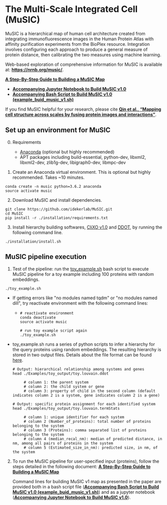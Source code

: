# The Multi-Scale Integrated Cell (MuSIC)

MuSIC is a hierarchical map of human cell architecture created from integrating immunofluorescence images in the Human Protein Atlas with affinity purification experiments from the BioPlex resource. Integration involves configuring each approach to produce a general measure of protein distance, then calibrating the two measures using machine learning.

Web-based exploration of comprehensive information for MuSIC is available at: **https://nrnb.org/music/**.

**[A Step-By-Step Guide to Building a MuSIC Map](https://github.com/idekerlab/MuSIC/wiki/A-Step-By-Step-Guide-to-Building-a-MuSIC-Map)**
- **[Accompanying Jupyter Notebook to Build MuSIC v1.0](https://github.com/idekerlab/MuSIC/blob/master/Step-by-step%20guide%20to%20build%20MuSIC%20v1.ipynb?)**
- **[Accompanying Bash Script to Build MuSIC v1.0 (example_buid_music_v1.sh)](https://github.com/idekerlab/MuSIC/blob/master/example_buid_music_v1.sh)**

If you find MuSIC helpful for your research, please cite **[Qin et al., “Mapping cell structure across scales by fusing protein images and interactions”](https://www.biorxiv.org/cgi/content/short/2020.06.21.163709v1)**.


## Set up an environment for MuSIC

0. Requirements
    - [Anaconda](https://www.anaconda.com/products/individual#Downloads) (optional but highly recommended)
    - APT packages including build-essential, python-dev, libxml2, libxml2-dev, zlib1g-dev, libigraph0-dev, libmpc-dev


1. Create an Anaconda virtual environment. This is optional but highly recommended. Takes ~10 minutes.
```
conda create -n music python=3.6.2 anaconda
source activate music
```

2. Download MuSIC and install dependencies.

```
git clone https://github.com/idekerlab/MuSIC.git
cd MuSIC
pip install -r ./installation/requirements.txt
```

3. Install hierarchy building softwares, [CliXO v1.0](https://github.com/fanzheng10/CliXO-1.0) and [DDOT](https://github.com/michaelkyu/ddot), by running the following command line.

```
./installation/install.sh
```



## MuSIC pipeline execution

1. Test of the pipeline: run the [toy_example.sh](https://github.com/idekerlab/MuSIC/blob/master/toy_example.sh) bash script to execute MuSIC pipeline for a toy example including 100 proteins with random embeddings.
```
./toy_example.sh
```
   * If getting errors like "no modules named tqdm" or "no modules named dill", try reactivate environment with the following command lines:
       * ```
         # reactivate environment
         conda deactivate
         source activate music
         
         # run toy example script again
         ./toy_example.sh
         ```
   * toy_example.sh runs a series of python scripts to infer a hierarchy for the query proteins using random embeddings. The resulting hierarchy is stored in two output files. Details about the file format can be found [here](https://github.com/idekerlab/MuSIC/wiki/A-Step-By-Step-Guide-to-Building-a-MuSIC-Map#output-file-outprefixlouvainddot).
        ```
        # Output: hierarchical relationship among systems and genes
        head ./Examples/toy_output/toy.louvain.ddot

             # column 1: the parent system
             # column 2: the child system or gene
             # column 3: property of child in the second column (default indicates column 2 is a system, gene indicates column 2 is a gene)

        # Output: specific protein assignment for each identified system
        head ./Examples/toy_output/toy.louvain.termStats

             # column 1: unique identifier for each system
             # column 2 (Number_of_proteins): total number of proteins belonging to the system
             # column 3 (Proteins): comma separated list of proteins belonging to the system
             # column 4 (median_recal_nm): median of predicted distance, in nm, among all pairs of proteins in the system
             # column 5 (Estimated_size_in_nm): predicted size, in nm, of the system
        ```     

2. To run the MuSIC pipeline for user-specified input (proteins), follow the steps detailed in the following document:
   **[A Step-By-Step Guide to Building a MuSIC Map](https://github.com/idekerlab/MuSIC/wiki/A-Step-By-Step-Guide-to-Building-a-MuSIC-Map)**

   Command lines for building MuSIC v1 map as presented in the paper are provided both in a bash script file
   (**[Accompanying Bash Script to Build MuSIC v1.0 (example_buid_music_v1.sh)](https://github.com/idekerlab/MuSIC/blob/master/example_buid_music_v1.sh)**)
   and as a jupyter notebook
   (**[Accompanying Jupyter Notebook to Build MuSIC v1.0](https://github.com/idekerlab/MuSIC/blob/master/Step-by-step%20guide%20to%20build%20MuSIC%20v1.ipynb?)**).




